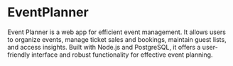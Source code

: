 # EventPlanner
Event Planner is a web app for efficient event management. It allows users to organize events, manage ticket sales and bookings, maintain guest lists, and access insights. Built with Node.js and PostgreSQL, it offers a user-friendly interface and robust functionality for effective event planning.
